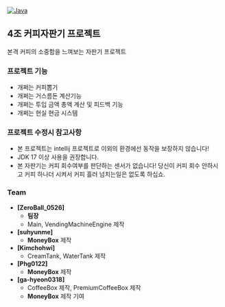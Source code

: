 [![Java](https://img.shields.io/badge/Java-17-ED8B00.svg?logo=openjdk)](https://www.azul.com/)
## 4조 커피자판기 프로젝트

본격 커피의 소중함을 느껴보는 자판기 프로젝트

### 프로젝트 기능
* 개쩌는 커피뽑기
* 개쩌는 거스름돈 계산기능
* 개쩌는 투입 금액 총액 계산 및 피드백 기능
* 개쩌는 현실 현금 시스템

### 프로젝트 수정시 참고사항
* 본 프로젝트는 intellij 프로젝트로 이외의 환경에선 동작을 보장하지 않습니다!
* JDK 17 이상 사용을 권장합니다.
* 본 자판기는 커피 회수여부를 판단하는 센서가 없습니다! 당신이 커피 회수 안하시고 커피 하나더 시켜서 커피 흘러 넘치는일은 없도록 하십쇼.

### Team

* **[ZeroBall_0526]**
  * **팀장**
  * Main, VendingMachineEngine 제작
* **[suhyunme]**
  * **MoneyBox** 제작
* **[Kimchohwi]**
  * CreamTank, WaterTank 제작
* **[Phg0122]**
  * **MoneyBox** 제작
* **[ga-hyeon0318]**
  * CoffeeBox 제작, PremiumCoffeeBox 제작
  * **MoneyBox** 제작 기여

